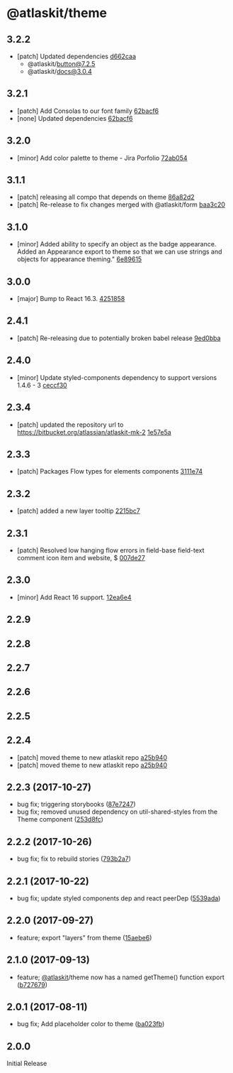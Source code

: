 # @atlaskit/theme

## 3.2.2
- [patch] Updated dependencies [d662caa](https://bitbucket.org/atlassian/atlaskit-mk-2/commits/d662caa)
  - @atlaskit/button@7.2.5
  - @atlaskit/docs@3.0.4

## 3.2.1
- [patch] Add Consolas to our font family [62bacf6](https://bitbucket.org/atlassian/atlaskit-mk-2/commits/62bacf6)
- [none] Updated dependencies [62bacf6](https://bitbucket.org/atlassian/atlaskit-mk-2/commits/62bacf6)

## 3.2.0
- [minor] Add color palette to theme - Jira Porfolio [72ab054](https://bitbucket.org/atlassian/atlaskit-mk-2/commits/72ab054)

## 3.1.1
- [patch] releasing all compo that depends on theme [86a82d2](https://bitbucket.org/atlassian/atlaskit-mk-2/commits/86a82d2)
- [patch] Re-release to fix changes merged with @atlaskit/form [baa3c20](https://bitbucket.org/atlassian/atlaskit-mk-2/commits/baa3c20)

## 3.1.0
- [minor] Added ability to specify an object as the badge appearance. Added an Appearance export to theme so that we can use strings and objects for appearance theming." [6e89615](https://bitbucket.org/atlassian/atlaskit-mk-2/commits/6e89615)

## 3.0.0
- [major] Bump to React 16.3. [4251858](https://bitbucket.org/atlassian/atlaskit-mk-2/commits/4251858)

## 2.4.1
- [patch] Re-releasing due to potentially broken babel release [9ed0bba](https://bitbucket.org/atlassian/atlaskit-mk-2/commits/9ed0bba)

## 2.4.0
- [minor] Update styled-components dependency to support versions 1.4.6 - 3 [ceccf30](https://bitbucket.org/atlassian/atlaskit-mk-2/commits/ceccf30)

## 2.3.4
- [patch] updated the repository url to https://bitbucket.org/atlassian/atlaskit-mk-2 [1e57e5a](https://bitbucket.org/atlassian/atlaskit-mk-2/commits/1e57e5a)

## 2.3.3
- [patch] Packages Flow types for elements components [3111e74](https://bitbucket.org/atlassian/atlaskit-mk-2/commits/3111e74)

## 2.3.2
- [patch] added a new layer tooltip [2215bc7](https://bitbucket.org/atlassian/atlaskit-mk-2/commits/2215bc7)

## 2.3.1
- [patch] Resolved low hanging flow errors in field-base field-text comment icon item and website, $ [007de27](https://bitbucket.org/atlassian/atlaskit-mk-2/commits/007de27)

## 2.3.0
- [minor] Add React 16 support. [12ea6e4](https://bitbucket.org/atlassian/atlaskit-mk-2/commits/12ea6e4)

## 2.2.9

## 2.2.8

## 2.2.7

## 2.2.6

## 2.2.5

## 2.2.4
- [patch] moved theme to new atlaskit repo [a25b940](https://bitbucket.org/atlassian/atlaskit-mk-2/commits/a25b940)
- [patch] moved theme to new atlaskit repo [a25b940](https://bitbucket.org/atlassian/atlaskit-mk-2/commits/a25b940)

## 2.2.3 (2017-10-27)

* bug fix; triggering storybooks ([87e7247](https://bitbucket.org/atlassian/atlaskit/commits/87e7247))
* bug fix; removed unused dependency on util-shared-styles from the Theme component ([253d8fc](https://bitbucket.org/atlassian/atlaskit/commits/253d8fc))

## 2.2.2 (2017-10-26)

* bug fix; fix to rebuild stories ([793b2a7](https://bitbucket.org/atlassian/atlaskit/commits/793b2a7))

## 2.2.1 (2017-10-22)

* bug fix; update styled components dep and react peerDep ([5539ada](https://bitbucket.org/atlassian/atlaskit/commits/5539ada))

## 2.2.0 (2017-09-27)

* feature; export "layers" from theme ([15aebe6](https://bitbucket.org/atlassian/atlaskit/commits/15aebe6))

## 2.1.0 (2017-09-13)

* feature; [@atlaskit](https://github.com/atlaskit)/theme now has a named getTheme() function export ([b727679](https://bitbucket.org/atlassian/atlaskit/commits/b727679))

## 2.0.1 (2017-08-11)

* bug fix; Add placeholder color to theme ([ba023fb](https://bitbucket.org/atlassian/atlaskit/commits/ba023fb))

## 2.0.0

Initial Release
